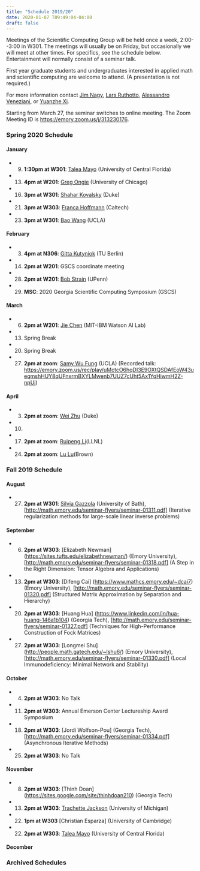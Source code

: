 ```yaml
---
title: "Schedule 2019/20"
date: 2020-01-07 T09:49:04-04:00
draft: false
---
```


Meetings of the Scientific Computing Group will be held once a week, 2:00--3:00 in W301. The meetings will usually be on Friday, but occasionally we will meet at other times. For specifics, see the schedule below. Entertainment will normally consist of a seminar talk.

First year graduate students and undergraduates interested in applied math and scientific computing are welcome to attend. (A presentation is not required.)

For more information contact [Jim Nagy](http://www.mathcs.emory.edu/~nagy), [Lars Ruthotto](http://www.mathcs.emory.edu/~lruthot), [Alessandro Veneziani](http://www.mathcs.emory.edu/~ale), or [Yuanzhe Xi](http://www.math.emory.edu/~yxi26/).

Starting from March 27, the seminar switches to online meeting. The Zoom Meeting ID is https://emory.zoom.us/j/313230176.


### Spring 2020 Schedule

#### January
* 9. **1:30pm at W301**:  [Talea Mayo](https://www.taleamayo.com/) (University of Central Florida)
* 13. **4pm at W201**:  [Greg Ongie](https://gregongie.github.io/) (University of Chicago)
* 16. **3pm at W301**:  [Shahar Kovalsky](https://shaharkov.github.io/) (Duke)
* 21. **3pm at W303**:  [Franca Hoffmann](https://francahoffmann.wordpress.com/) (Caltech)
* 23. **3pm at W301**:  [Bao Wang](https://www.math.ucla.edu/~wangbao/) (UCLA)

#### February
* 3. **4pm at N306**:  [Gitta Kutyniok](https://www.math.tu-berlin.de/fachgebiete_ag_modnumdiff/angewandtefunktionalanalysis/v_menue/mitarbeiter/kutyniok/v_menue/home/) (TU Berlin)
* 14. **2pm at W201**: GSCS coordinate meeting
* 28. **2pm at W201**:  [Bob Strain](https://www.math.upenn.edu/~strain/) (UPenn)
* 29. **MSC**: 2020 Georgia Scientific Computing Symposium (GSCS)

#### March
* 6. **2pm at W201**:  [Jie Chen](https://jiechenjiechen.github.io/) (MIT-IBM Watson AI Lab)
* 13. Spring Break
* 20. Spring Break
* 27. **2pm at zoom**: [Samy Wu Fung](https://sites.google.com/site/samywufung/research?authuser=0) (UCLA) (Recorded talk: https://emory.zoom.us/rec/play/uMctcO6hqDI3E9OXtQSDAfEoW43ueqmshHUY8qUFnxrmBXYLMwenb7UUZ7cUht5Ax1YqHiwmH2Z-npUi)

#### April
* 3. **2pm at zoom**:  [Wei Zhu](https://services.math.duke.edu/~zhu/) (Duke)
* 10. 
* 17. **2pm at zoom**:  [Ruipeng Li](https://people.llnl.gov/li50)(LLNL)
* 24. **2pm at zoom**:  [Lu Lu](https://lululxvi.github.io/)(Brown)




### Fall 2019 Schedule

#### August 
* 27. **2pm at W301**:  [Silvia Gazzola](http://people.bath.ac.uk/sg968/) (University of Bath), [http://math.emory.edu/seminar-flyers/seminar-01311.pdf] (Iterative regularization methods for large-scale linear inverse problems)

#### September
* 6. **2pm at W303**:  [Elizabeth Newman] (https://sites.tufts.edu/elizabethnewman/) (Emory University), [http://math.emory.edu/seminar-flyers/seminar-01318.pdf] (A Step in the Right Dimension: Tensor Algebra and Applications)
* 13. **2pm at W303**:  [Difeng Cai] (https://www.mathcs.emory.edu/~dcai7) (Emory University), [http://math.emory.edu/seminar-flyers/seminar-01320.pdf] (Structured Matrix Approximation by Separation and Hierarchy)
* 20. **2pm at W303**:  [Huang Hua] (https://www.linkedin.com/in/hua-huang-146a1b104) (Georgia Tech), [http://math.emory.edu/seminar-flyers/seminar-01327.pdf] (Techniques for High-Performance Construction of Fock Matrices)
* 27. **2pm at W303**:  [Longmei Shu] (http://people.math.gatech.edu/~lshu6/) (Emory University), [http://math.emory.edu/seminar-flyers/seminar-01330.pdf] (Local Immunodeficiency: Minimal Network and Stability)

#### October
* 4. **2pm at W303**:  No Talk
* 11. **2pm at W303**:  Annual Emerson Center Lectureship Award Symposium
* 18. **2pm at W303**:  [Jordi Wolfson-Pou] (Georgia Tech), [http://math.emory.edu/seminar-flyers/seminar-01334.pdf] (Asynchronous Iterative Methods)
* 25. **2pm at W303**:  No Talk

#### November  
* 8.  **2pm at W303**:  [Thinh Doan] (https://sites.google.com/site/thinhdoan210) (Georgia Tech)
* 13. **2pm at W303**:  [Trachette Jackson](https://sites.lsa.umich.edu/tjacks/) (University of Michigan)
* 22. **1pm at W303**   [Christian Esparza] (University of Cambridge)  
* 22. **2pm at W303**:  [Talea Mayo](https://www.taleamayo.com/) (University of Central Florida)

#### December



### Archived Schedules

